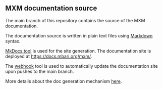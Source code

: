 ## MXM documentation source

The main branch of this repository contains the source of the MXM documentation.

The documentation source is written in plain text files using
[Markdown](http://daringfireball.net/projects/markdown/) syntax.

[MkDocs tool](http://www.mkdocs.org/) is used for the site generation.
The documentation site is deployed at <https://docs.mbari.org/mxm/>.

The [webhook](https://github.com/adnanh/webhook) tool is used to automatically
update the documentation site upon pushes to the main branch.

More details about the doc generation mechanism
[here](https://docs.mbari.org/internal/docs-mbari-org-webhook-doc/).
